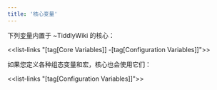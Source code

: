 ```yaml
---
title: '核心变量'
---
```


下列[变量](Variables)内置于 ~TiddlyWiki 的核心：

<<list-links "[tag[Core Variables]] -[tag[Configuration Variables]]">>

如果您定义各种组态变量和宏，核心也会使用它们：

<<list-links "[tag[Configuration Variables]]">>